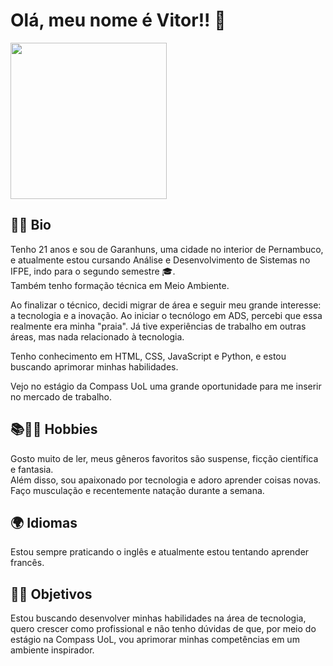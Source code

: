 <h1> Olá, meu nome é Vitor!! 👋 </h1>
<img src="https://avatars.githubusercontent.com/u/129658026?v=4" width="250">

## 🧑‍💻 Bio
<p> Tenho 21 anos e sou de Garanhuns, uma cidade no interior de Pernambuco, e atualmente estou cursando Análise e Desenvolvimento de Sistemas no IFPE, indo para o segundo semestre 🎓. <br> Também tenho formação técnica em Meio Ambiente. </p>
<p> Ao finalizar o técnico, decidi migrar de área e seguir meu grande interesse: a tecnologia e a inovação. Ao iniciar o tecnólogo em ADS, percebi que essa realmente era minha "praia". Já tive experiências de trabalho em outras áreas, mas nada relacionado à tecnologia. </p>
Tenho conhecimento em HTML, CSS, JavaScript e Python, e estou buscando aprimorar minhas habilidades.
<p>Vejo no estágio da Compass UoL uma grande oportunidade para me inserir no mercado de trabalho.</p>

## 📚🏊‍♂️ Hobbies
<p>  Gosto muito de ler, meus gêneros favoritos são suspense, ficção científica e fantasia. <br> 
Além disso, sou apaixonado por tecnologia e adoro aprender coisas novas. <br>
Faço musculação e recentemente natação durante a semana. </p>

## 🌍 Idiomas
<p>Estou sempre praticando o inglês e atualmente estou tentando aprender francês. </p>

## 🎯🚀 Objetivos
<p> Estou buscando desenvolver minhas habilidades na área de tecnologia, quero crescer como profissional e não tenho dúvidas de que, por meio do estágio na Compass UoL, vou aprimorar minhas competências em um ambiente inspirador.</p>
